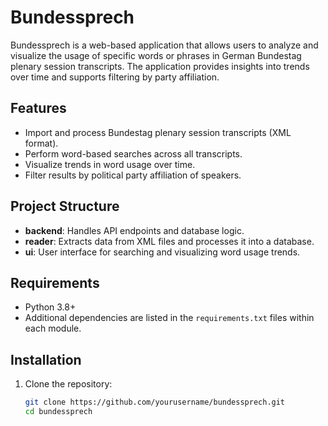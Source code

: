 # Bundessprech

Bundessprech is a web-based application that allows users to analyze and visualize the usage of specific words or phrases in German Bundestag plenary session transcripts. The application provides insights into trends over time and supports filtering by party affiliation.

## Features

- Import and process Bundestag plenary session transcripts (XML format).
- Perform word-based searches across all transcripts.
- Visualize trends in word usage over time.
- Filter results by political party affiliation of speakers.

## Project Structure

- **backend**: Handles API endpoints and database logic.
- **reader**: Extracts data from XML files and processes it into a database.
- **ui**: User interface for searching and visualizing word usage trends.

## Requirements

- Python 3.8+
- Additional dependencies are listed in the `requirements.txt` files within each module.

## Installation

1. Clone the repository:
   ```bash
   git clone https://github.com/yourusername/bundessprech.git
   cd bundessprech
